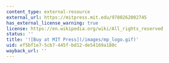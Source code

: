```yaml
---
content_type: external-resource
external_url: https://mitpress.mit.edu/9780262002745
has_external_license_warning: true
license: https://en.wikipedia.org/wiki/All_rights_reserved
status: ''
title: '![Buy at MIT Press](/images/mp_logo.gif)'
uid: ef5bf1e7-5cb7-445f-bd12-de54169a180c
wayback_url: ''
---
```

